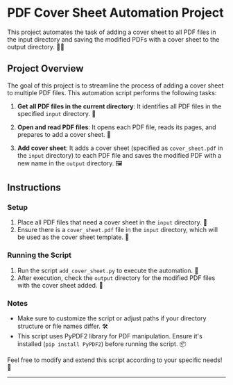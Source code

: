 # PDF Cover Sheet Automation Project

This project automates the task of adding a cover sheet to all PDF files in the input directory and saving the modified PDFs with a cover sheet to the output directory. 📄🤖

## Project Overview

The goal of this project is to streamline the process of adding a cover sheet to multiple PDF files. This automation script performs the following tasks:

1. **Get all PDF files in the current directory**: It identifies all PDF files in the specified `input` directory. 📂

2. **Open and read PDF files**: It opens each PDF file, reads its pages, and prepares to add a cover sheet. 📖

3. **Add cover sheet**: It adds a cover sheet (specified as `cover_sheet.pdf` in the `input` directory) to each PDF file and saves the modified PDF with a new name in the `output` directory. 🖼️

## Instructions

### Setup

1. Place all PDF files that need a cover sheet in the `input` directory. 📁
2. Ensure there is a `cover_sheet.pdf` file in the `input` directory, which will be used as the cover sheet template. 📄

### Running the Script

1. Run the script `add_cover_sheet.py` to execute the automation. 🚀
2. After execution, check the `output` directory for the modified PDF files with the cover sheet added. 📂

### Notes

- Make sure to customize the script or adjust paths if your directory structure or file names differ. 🛠️
- This script uses PyPDF2 library for PDF manipulation. Ensure it's installed (`pip install PyPDF2`) before running the script. 📦

Feel free to modify and extend this script according to your specific needs! 🎨

---

